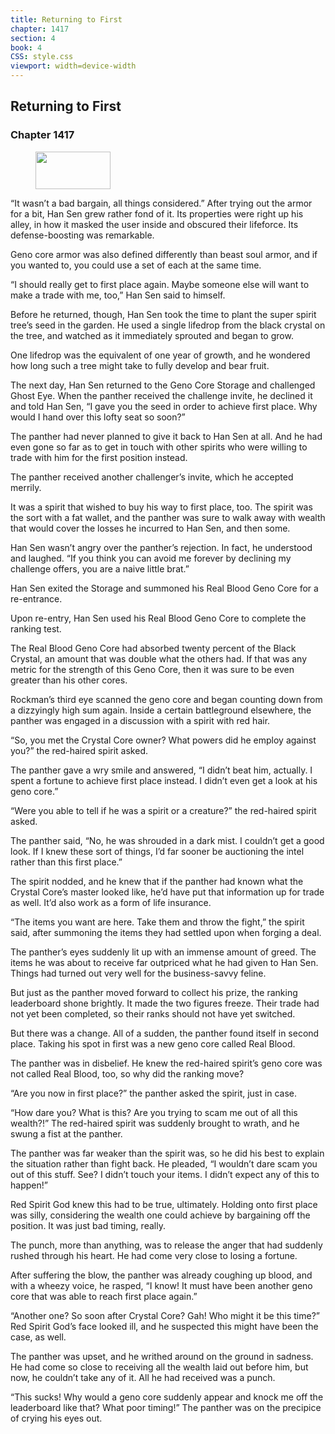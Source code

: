 ```yaml
---
title: Returning to First
chapter: 1417
section: 4
book: 4
CSS: style.css
viewport: width=device-width
---
```


## Returning to First

### Chapter 1417

<figure>
	<img src="../Images/gem.gif" alt="" id="gem" width="120" height="60" />
</figure>

“It wasn’t a bad bargain, all things considered.” After trying out the armor for a bit, Han Sen grew rather fond of it. Its properties were right up his alley, in how it masked the user inside and obscured their lifeforce. Its defense-boosting was remarkable.

Geno core armor was also defined differently than beast soul armor, and if you wanted to, you could use a set of each at the same time.

“I should really get to first place again. Maybe someone else will want to make a trade with me, too,” Han Sen said to himself.

Before he returned, though, Han Sen took the time to plant the super spirit tree’s seed in the garden. He used a single lifedrop from the black crystal on the tree, and watched as it immediately sprouted and began to grow.

One lifedrop was the equivalent of one year of growth, and he wondered how long such a tree might take to fully develop and bear fruit.

The next day, Han Sen returned to the Geno Core Storage and challenged Ghost Eye. When the panther received the challenge invite, he declined it and told Han Sen, “I gave you the seed in order to achieve first place. Why would I hand over this lofty seat so soon?”

The panther had never planned to give it back to Han Sen at all. And he had even gone so far as to get in touch with other spirits who were willing to trade with him for the first position instead.

The panther received another challenger’s invite, which he accepted merrily.

It was a spirit that wished to buy his way to first place, too. The spirit was the sort with a fat wallet, and the panther was sure to walk away with wealth that would cover the losses he incurred to Han Sen, and then some.

Han Sen wasn’t angry over the panther’s rejection. In fact, he understood and laughed. “If you think you can avoid me forever by declining my challenge offers, you are a naive little brat.”

Han Sen exited the Storage and summoned his Real Blood Geno Core for a re-entrance.

Upon re-entry, Han Sen used his Real Blood Geno Core to complete the ranking test.

The Real Blood Geno Core had absorbed twenty percent of the Black Crystal, an amount that was double what the others had. If that was any metric for the strength of this Geno Core, then it was sure to be even greater than his other cores.

Rockman’s third eye scanned the geno core and began counting down from a dizzyingly high sum again. Inside a certain battleground elsewhere, the panther was engaged in a discussion with a spirit with red hair.

“So, you met the Crystal Core owner? What powers did he employ against you?” the red-haired spirit asked.

The panther gave a wry smile and answered, “I didn’t beat him, actually. I spent a fortune to achieve first place instead. I didn’t even get a look at his geno core.”

“Were you able to tell if he was a spirit or a creature?” the red-haired spirit asked.

The panther said, “No, he was shrouded in a dark mist. I couldn’t get a good look. If I knew these sort of things, I’d far sooner be auctioning the intel rather than this first place.”

The spirit nodded, and he knew that if the panther had known what the Crystal Core’s master looked like, he’d have put that information up for trade as well. It’d also work as a form of life insurance.

“The items you want are here. Take them and throw the fight,” the spirit said, after summoning the items they had settled upon when forging a deal.

The panther’s eyes suddenly lit up with an immense amount of greed. The items he was about to receive far outpriced what he had given to Han Sen. Things had turned out very well for the business-savvy feline.

But just as the panther moved forward to collect his prize, the ranking leaderboard shone brightly. It made the two figures freeze. Their trade had not yet been completed, so their ranks should not have yet switched.

But there was a change. All of a sudden, the panther found itself in second place. Taking his spot in first was a new geno core called Real Blood.

The panther was in disbelief. He knew the red-haired spirit’s geno core was not called Real Blood, too, so why did the ranking move?

“Are you now in first place?” the panther asked the spirit, just in case.

“How dare you? What is this? Are you trying to scam me out of all this wealth?!” The red-haired spirit was suddenly brought to wrath, and he swung a fist at the panther.

The panther was far weaker than the spirit was, so he did his best to explain the situation rather than fight back. He pleaded, “I wouldn’t dare scam you out of this stuff. See? I didn’t touch your items. I didn’t expect any of this to happen!”

Red Spirit God knew this had to be true, ultimately. Holding onto first place was silly, considering the wealth one could achieve by bargaining off the position. It was just bad timing, really.

The punch, more than anything, was to release the anger that had suddenly rushed through his heart. He had come very close to losing a fortune.

After suffering the blow, the panther was already coughing up blood, and with a wheezy voice, he rasped, “I know! It must have been another geno core that was able to reach first place again.”

“Another one? So soon after Crystal Core? Gah! Who might it be this time?” Red Spirit God’s face looked ill, and he suspected this might have been the case, as well.

The panther was upset, and he writhed around on the ground in sadness. He had come so close to receiving all the wealth laid out before him, but now, he couldn’t take any of it. All he had received was a punch.

“This sucks! Why would a geno core suddenly appear and knock me off the leaderboard like that? What poor timing!” The panther was on the precipice of crying his eyes out.